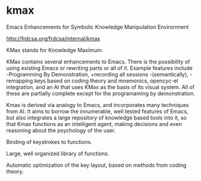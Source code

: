 # kmax
Emacs Enhancements for Symbolic Knowledge Manipulation Environment

http://frdcsa.org/frdcsa/internal/kmax

KMax stands for Knowledge Maximum.

KMax contains several enhancements to Emacs.  There is the possibility of using existing Emacs or rewriting parts or all of it.  Example features include -Programming By Demonstration, +recording all sessions -(semantically), -remapping keys based on coding theory and mnemonics, opencyc-el integration, and an AI that uses KMax as the basis of its visual system.  All of these are partially complete except for the programaming by demonstration.

Kmax is derived via analogy to Emacs, and incorporates many techniques from AI.  It aims to borrow the innumerable, well tested features of Emacs, but also integrates a large repository of knowledge based tools into it, so that Kmax functions as an intelligent agent, making decisions and even reasoning about the psychology of the user.

Binding of keystrokes to functions.

Large, well organized library of functions.

Automatic optimization of the key layout, based on methods from coding theory.
